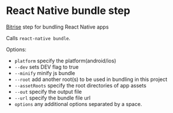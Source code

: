 # React Native bundle step

[Bitrise](https://bitrise.io) step for bundling React Native apps

Calls `react-native bundle`.

Options:

- `platform` specify the platform(android/ios)
- `--dev` sets DEV flag to true
- `--minify` minify js bundle
- `--root` add another root(s) to be used in bundling in this project
- `--assetRoots` specify the root directories of app assets
- `--out` specify the output file
- `--url` specify the bundle file url
- `options` any additional options separated by a space.
